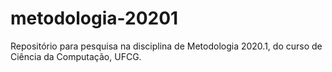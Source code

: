 # metodologia-20201
Repositório para pesquisa na disciplina de Metodologia 2020.1, do curso de Ciência da Computação, UFCG.
